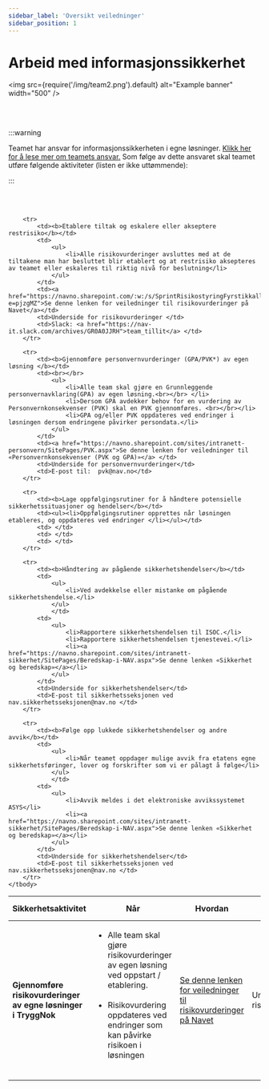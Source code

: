 ```yaml
---
sidebar_label: 'Oversikt veiledninger'
sidebar_position: 1
---
```


# Arbeid med informasjonssikkerhet

<img
  src={require('/img/team2.png').default}
  alt="Example banner"
  width="500"
/>

<br></br>

:::warning &nbsp; 

Teamet har ansvar for informasjonssikkerheten i egne løsninger. [Klikk her for å lese mer om teamets ansvar.](/docs/sikkerhetsansvar/forventninger) Som følge av dette ansvaret skal teamet utføre følgende aktiviteter (listen er ikke uttømmende):

:::

<br></br>

<table class="redTable">
<thead>
<tr>
<th>Sikkerhetsaktivitet</th>
<th>Når</th>
<th>Hvordan</th>
<th>Mer informasjon</th>
<th>Spørsmål og kommentarer</th>
</tr>
</thead>
<tfoot>
<tr>
<td colspan="5">

</td>
</tr>
</tfoot>
	<tbody>
		<tr>
			<td><b>Gjennomføre risikovurderinger av egne løsninger i TryggNok</b></td>
			<td>
				<ul>
					<li>Alle team skal gjøre risikovurderinger av egen løsning ved oppstart / etablering. <br></br> </li>
					<li>Risikovurdering oppdateres ved endringer som kan påvirke risikoen i løsningen <br></br></li>
				</ul>
			</td>
			<td><a href="https://navno.sharepoint.com/:w:/s/SprintRisikostyringFyrstikkalleen/ESPr6UjSXd1NlmM9gAja728BxamxBTch8igljCA7rHwu6Q?e=pjzgMZ">Se denne lenken for veiledninger til risikovurderinger på Navet</a></td>
			<td>Underside for risikovurderinger</td>
			<td>Slack: <a href="https://nav-it.slack.com/archives/GR0A0JJRH">team_tillit</a></td>
		</tr>
		
		<tr>
			<td><b>Etablere tiltak og eskalere eller akseptere restrisiko</b></td>
			<td>
				<ul>
					<li>Alle risikovurderinger avsluttes med at de tiltakene man har besluttet blir etablert og at restrisiko aksepteres av teamet eller eskaleres til riktig nivå for beslutning</li> 
				</ul>
			</td>
			<td><a href="https://navno.sharepoint.com/:w:/s/SprintRisikostyringFyrstikkalleen/ESPr6UjSXd1NlmM9gAja728BxamxBTch8igljCA7rHwu6Q?e=pjzgMZ">Se denne lenken for veiledninger til risikovurderinger på Navet</a></td>
			<td>Underside for risikovurderinger </td>
			<td>Slack: <a href="https://nav-it.slack.com/archives/GR0A0JJRH">team_tillit</a> </td>
		</tr>
		
		<tr>
			<td><b>Gjennomføre personvernvurderinger (GPA/PVK*) av egen  løsning </b></td>
			<td><br></br>
				<ul>
					<li>Alle team skal gjøre en Grunnleggende personvernavklaring(GPA) av egen løsning.<br></br> </li>
					<li>Dersom GPA avdekker behov for en vurdering av Personvernkonsekvenser (PVK) skal en PVK gjennomføres. <br></br></li>
					<li>GPA og/eller PVK oppdateres ved endringer i løsningen dersom endringene påvirker persondata.</li>
				</ul>
			</td>
			<td><a href="https://navno.sharepoint.com/sites/intranett-personvern/SitePages/PVK.aspx">Se denne lenken for veiledninger til «Personvernkonsekvenser (PVK og GPA)»</a> </td>
			<td>Underside for personvernvurderinger</td>
			<td>E-post til:  pvk@nav.no</td>
		</tr>
		
		<tr>
			<td><b>Lage oppfølgingsrutiner for å håndtere potensielle sikkerhetssituasjoner og hendelser</b></td>
			<td><ul><li>Oppfølgingsrutiner opprettes når løsningen etableres, og oppdateres ved endringer </li></ul></td>
			<td> </td>
			<td> </td>
			<td> </td>
		</tr>
		
		<tr>
			<td><b>Håndtering av pågående sikkerhetshendelser</b></td>
			<td>
				<ul>
					<li>Ved avdekkelse eller mistanke om pågående sikkerhetshendelse.</li>
				</ul>
				</td>
			<td>
				<ul>
					<li>Rapportere sikkerhetshendelsen til ISOC.</li> 
					<li>Rapportere sikkerhetshendelsen tjenestevei.</li>
					<li><a href="https://navno.sharepoint.com/sites/intranett-sikkerhet/SitePages/Beredskap-i-NAV.aspx">Se denne lenken «Sikkerhet og beredskap»</a></li>
				</ul>
			</td>
			<td>Underside for sikkerhetshendelser</td>
			<td>E-post til sikkerhetsseksjonen ved nav.sikkerhetsseksjonen@nav.no </td>
		</tr>	
		
		<tr>
			<td><b>Følge opp lukkede sikkerhetshendelser og andre avvik</b></td>
			<td>
				<ul>
					<li>Når teamet oppdager mulige avvik fra etatens egne sikkerhetsføringer, lover og forskrifter som vi er pålagt å følge</li>
				</ul>
				</td>
			<td>
				<ul>
					<li>Avvik meldes i det elektroniske avvikssystemet  ASYS</li> 
					<li><a href="https://navno.sharepoint.com/sites/intranett-sikkerhet/SitePages/Beredskap-i-NAV.aspx">Se denne lenken «Sikkerhet og beredskap»</a></li>
				</ul>
			</td>
			<td>Underside for sikkerhetshendelser</td>
			<td>E-post til sikkerhetsseksjonen ved nav.sikkerhetsseksjonen@nav.no </td>
		</tr>
	</tbody>
</table>







<!--

** Trykk på oversikten under for å se mer informasjon om aktivitetene**

<a href="https://navno.sharepoint.com/:p:/r/sites/SprintRisikostyringFyrstikkalleen/Shared%20Documents/Ansvar%20og%20roller/Arbeidsfiler/NAV%20Security%20Playbook%20-%20MVP.pptx?d=wf2f2cee0b6a240ce997beb82a067921f&csf=1&web=1&e=DoiiyD">
<img
  src={require('/img/sikkerhetsaktiviteter.png').default}
  alt="Example banner"
  width="1800"
/>
</a>

--->